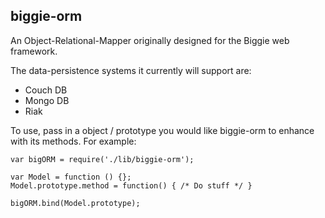 biggie-orm
----------

An Object-Relational-Mapper originally designed for the Biggie web framework.

The data-persistence systems it currently will support are:

* Couch DB
* Mongo DB
* Riak

To use, pass in a object / prototype you would like biggie-orm to enhance with its methods. For example:

    var bigORM = require('./lib/biggie-orm');

    var Model = function () {};
    Model.prototype.method = function() { /* Do stuff */ }
    
    bigORM.bind(Model.prototype);